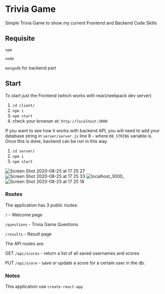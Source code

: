 # Trivia Game

Simple Trivia Game to show my current Frontend and Backend Code Skills

## Requisite

`npm`

`node`

`mongodb` for backend part

## Start

To start just the Frontend (which works with react/webpack dev server)

1. `cd client/`
2. `npm i`
3. `npm start`
4. check your browser at: `http://localhost:3000`

If you want to see how it works with backend API, you will need to add your
database string in `server/server.js` line 8 - where `DB_STRING` variable is.
Once this is done, backend can be run in this way.

1. `cd server/`
2. `npm i`
3. `npm start`

![Screen Shot 2020-08-25 at 17 25 27](https://user-images.githubusercontent.com/1055531/91278750-e6acb900-e784-11ea-8f84-5b5d039c8b7a.png)
![Screen Shot 2020-08-25 at 17 25 33](https://user-images.githubusercontent.com/1055531/91278823-ff1cd380-e784-11ea-9e1d-0988782b08d1.png)
![localhost_3000_](https://user-images.githubusercontent.com/1055531/91278832-02b05a80-e785-11ea-800a-f975660065d4.png)
![Screen Shot 2020-08-25 at 17 25 18](https://user-images.githubusercontent.com/1055531/91278844-0643e180-e785-11ea-8442-ef45b4dc8ec4.png)


### Routes

The application has 3 public routes:

`/` - Welcome page

`/questions` - Trivia Game Questions

`/results` - Result page

The API routes are:

GET `/api/scores` - return a list of all saved usernames and scores

PUT `/api/score` - save or update a score for a certain user in the db.

### Notes

This application use `create-react-app`
